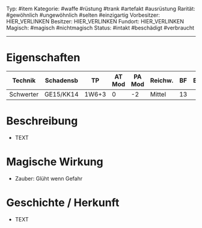 Typ: #item
Kategorie: #waffe #rüstung #trank #artefakt #ausrüstung
Rarität: #gewöhnlich #ungewöhnlich #selten #einzigartig
Vorbesitzer: HIER_VERLINKEN
Besitzer: HIER_VERLINKEN
Fundort: HIER_VERLINKEN
Magisch: #magisch #nichtmagisch
Status: #intakt #beschädigt #verbraucht

---
# Eigenschaften

| Technik   | Schadensb | TP    | AT Mod | PA Mod | Reichw. | BF  | B   | AT  | PA  | Stein |
| --------- | --------- | ----- | ------ | ------ | ------- | --- | --- | --- | --- | ----- |
| Schwerter | GE15/KK14 | 1W6+3 | 0      | -2     | Mittel  | 13  |     | 8   | 2   | 0.5   |
# Beschreibung
- TEXT

# Magische Wirkung
- Zauber: Glüht wenn Gefahr

# Geschichte / Herkunft
- TEXT
